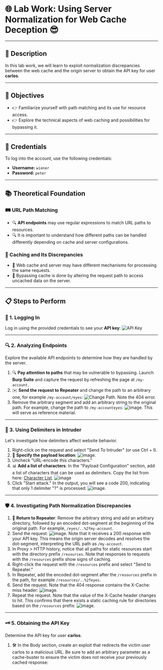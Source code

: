 # 🌐 Lab Work: Using Server Normalization for Web Cache Deception 😎

---

## 📜 Description
In this lab work, we will learn to exploit normalization discrepancies between the web cache and the origin server to obtain the API key for user **carlos**.

---

## 🎯 Objectives
- 👉 Familiarize yourself with path matching and its use for resource access.
- 👉 Explore the technical aspects of web caching and possibilities for bypassing it.

---

## 🔑 Credentials
To log into the account, use the following credentials:
- **Username:** `wiener`
- **Password:** `peter`

---

## 📚 Theoretical Foundation

### 🛤️ URL Path Matching
- 🔍 **API endpoints** may use regular expressions to match URL paths to resources.
- 🔍 It is important to understand how different paths can be handled differently depending on cache and server configurations.

### 🔄 Caching and Its Discrepancies
- 🔄 Web cache and server may have different mechanisms for processing the same requests.
- 🔄 Bypassing cache is done by altering the request path to access uncached data on the server.

---

## 📋 Steps to Perform

### 🔐 1. Logging In
Log in using the provided credentials to see your **API key**:
![API Key](https://github.com/user-attachments/assets/a1cecc2a-c2b2-47dc-8f05-37fb9b5611a3)

---

### 🔍 2. Analyzing Endpoints
Explore the available API endpoints to determine how they are handled by the server.
1. 🔍 **Pay attention to paths** that may be vulnerable to bypassing. Launch **Burp Suite** and capture the request by refreshing the page at `/my-account`.
2. ✉️ **Send the request to Repeater** and change the path to an arbitrary one, for example `/my-account/eyes`:
   ![Change Path](https://github.com/user-attachments/assets/4cb281a1-eb8d-4967-ae98-adb9e89ea9b8). Note the 404 error.
3. Remove the arbitrary segment and add an arbitrary string to the original path. For example, change the path to `/my-accounteyes`:
   ![image](https://github.com/user-attachments/assets/fcf4a0a5-0b38-4d11-8b19-20062a4b4ee3). This will serve as reference material.

---

### 🔄 3. Using Delimiters in Intruder
Let's investigate how delimiters affect website behavior.
1. Right-click on the request and select "Send To Intruder" (or use Ctrl + I).
2. 📄 **Specify the payload location**:
   ![image](https://github.com/user-attachments/assets/f6128369-516e-44b4-a804-e145f593ff38).
3. Uncheck "URL-encode this characters."
4. 📊 **Add a list of characters**: In the "Payload Configuration" section, add a list of characters that can be used as delimiters. 
   Copy the list from here: [Character List](https://portswigger.net/web-security/web-cache-deception/wcd-lab-delimiter-list).
   ![image](https://github.com/user-attachments/assets/f109678c-1d5f-4604-8970-97562d595b7c)
5. Click "Start attack." 
   In the output, you will see a code 200, indicating that only 1 delimiter "?" is processed: 
   ![image](https://github.com/user-attachments/assets/ddf4aa9e-ed88-43d0-812b-a5af1c781d22).

---

### 🛡️ 4. Investigating Path Normalization Discrepancies
1. 🔄 **Return to Repeater**: Remove the arbitrary string and add an arbitrary directory, followed by an encoded dot-segment at the beginning of the original path. For example, `/eyes/..%2fmy-account`.
2. Send the request: ![image](https://github.com/user-attachments/assets/28f7ee83-1d0c-49ba-acb1-adae7ab89da9). Note that it receives a 200 response with your API key. This means the origin server decodes and resolves the dot-segment, interpreting the URL path as `/my-account`.
3. In Proxy > HTTP history, notice that all paths for static resources start with the directory prefix `/resources`. Note that responses to requests with the `/resources` prefix show signs of caching.
4. Right-click the request with the `/resources` prefix and select "Send to Repeater."
5. In Repeater, add the encoded dot-segment after the `/resources` prefix in the path, for example `/resources/..%2feyes`.
6. Send the request. Note that the 404 response contains the X-Cache: miss header: ![image](https://github.com/user-attachments/assets/af167914-d73b-4588-92bd-6211f71ddc87).
7. Repeat the request. Note that the value of the X-Cache header changes to hit. This confirms that there exists a static caching rule for directories based on the `/resources` prefix: ![image](https://github.com/user-attachments/assets/ac4b10be-402b-4eb6-a591-d169a82f8044).

---

### 🗝️ 5. Obtaining the API Key
Determine the API key for user **carlos**.
1. 🛠️ In the Body section, create an exploit that redirects the victim user carlos to a malicious URL. Be sure to add an arbitrary parameter as a cache-buster to ensure the victim does not receive your previously cached response: <script>document.location="https://YOUR.LAB.LINK/resources/%2e%2e%2fmy-account?eyes"</script>
2. 🚀 Click "Deliver Exploit to Victim". When the victim views the exploit, the response is cached.
3. 🌐 Go to the URL specified in your exploit: 
   `https://YOUR.LAB.LINK/PREFIX/resources/%2e%2e%2fmy-account?eyes`.
4. 🔑 The response includes the API key for **carlos**:
   ![API Key for carlos](https://github.com/user-attachments/assets/6e9c4f5b-5c3c-4ba3-a2e0-39685da71337).

---

## 💡 Conclusion
As a result of completing this lab work, you will be able to access protected resources using skills in path matching and cache bypassing. This knowledge will be useful in your future projects and career. 🚀
